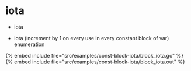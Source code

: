# iota

* iota

* iota  (increment by 1 on every use in every constant block of var)  enumeration

{% embed include file="src/examples/const-block-iota/block_iota.go" %}
{% embed include file="src/examples/const-block-iota/block_iota.out" %}





